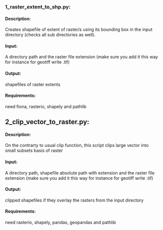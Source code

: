 ### 1_raster_extent_to_shp.py:
#### Description:
Creates shapefile of extent of raster/s using its bounding box in the input directory (checks all sub directories as well).
#### Input:
A directory path and the raster file extension (make sure you add it this way for instance for geotiff write .tif)
#### Output:
shapefiles of raster extents
#### Requirements:
need fiona, rasterio, shapely and pathlib

## 2_clip_vector_to_raster.py:
#### Description:
On the contrarty to usual clip function, this script clips large vector into small subsets basis of raster
#### Input:
A directory path, shapefile absolute path with extension and the raster file extension (make sure you add it this way for instance for geotiff write .tif)
#### Output:
clipped shapefiles if they overlay the rasters from the input directory
#### Requirements:
need rasterio, shapely, pandas, geopandas and pathlib
